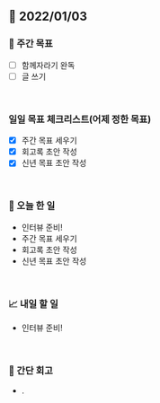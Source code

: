 ## 📅 2022/01/03


### 👏 주간 목표

- [ ] 함께자라기 완독
- [ ] 글 쓰기

<br/>

### 일일 목표 체크리스트(어제 정한 목표)

- [x] 주간 목표 세우기
- [x] 회고록 초안 작성
- [x] 신년 목표 초안 작성

<br/>

### 💯 오늘 한 일

- 인터뷰 준비!
- 주간 목표 세우기
- 회고록 초안 작성
- 신년 목표 초안 작성

<br/>

### 📈 내일 할 일

- 인터뷰 준비!

<br/>

### 🤔 간단 회고

- .








